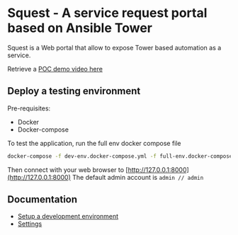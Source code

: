 # Squest - A service request portal based on Ansible Tower

Squest is a Web portal that allow to expose Tower based automation as a service.

Retrieve a [POC demo video here](https://terre.gre.hpecorp.net/videos/request_portal_demo.mp4)

## Deploy a testing environment

Pre-requisites:

- Docker
- Docker-compose

To test the application, run the full env docker compose file
```bash
docker-compose -f dev-env.docker-compose.yml -f full-env.docker-compose.yml up
```

Then connect with your web browser to [http://127.0.0.1:8000](http://127.0.0.1:8000)
The default admin account is `admin // admin`

## Documentation

- [Setup a development environment](docs/dev-env.md)
- [Settings](docs/settings.md)
